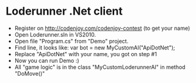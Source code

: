 Loderunner .Net client
=========

- Register on http://codenjoy.com/codenjoy-contest (to get your name)
- Open Loderunner.sln in VS2010.
- Open file "Program.cs" from "Demo" project.
- Find line, it looks like:
       var bot = new MyCustomAI("ApiDotNet");
- Replace "ApiDotNet" with your name, you got on step #1
- Now you can run Demo :)
- All "game logic" is in the class "MyCustomLoderunnerAI" in method "DoMove()"


